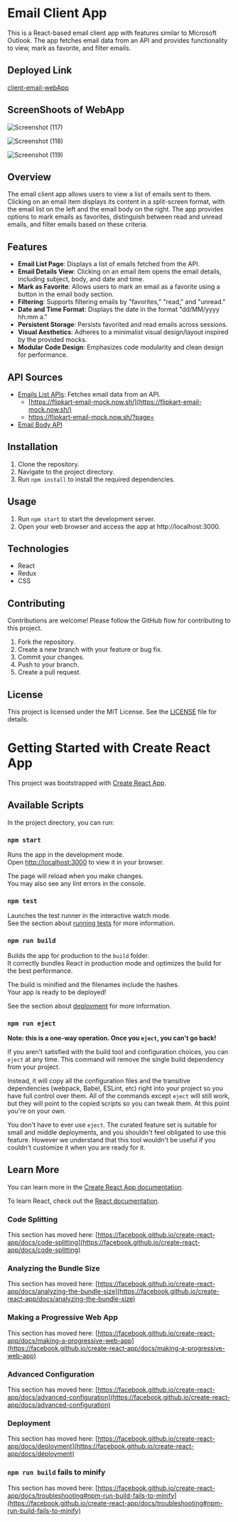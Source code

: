 # Email Client App

This is a React-based email client app with features similar to Microsoft Outlook. The app fetches email data from an API and provides functionality to view, mark as favorite, and filter emails.

## Deployed Link
[client-email-webApp](https://client-email-webapp.netlify.app/)

## ScreenShoots of WebApp

![Screenshot (117)](https://github.com/Bandinikhil/client-email-webapp/assets/105233916/842c6af4-cd46-403e-9254-cde0a5eb8332)

![Screenshot (118)](https://github.com/Bandinikhil/client-email-webapp/assets/105233916/f63d115d-8298-4dbc-b3e6-14902dcfd34a)

![Screenshot (119)](https://github.com/Bandinikhil/client-email-webapp/assets/105233916/57013ce8-af03-44b5-a21b-0215c7c3b016)


## Overview

The email client app allows users to view a list of emails sent to them. Clicking on an email item displays its content in a split-screen format, with the email list on the left and the email body on the right. The app provides options to mark emails as favorites, distinguish between read and unread emails, and filter emails based on these criteria.

## Features


- **Email List Page**: Displays a list of emails fetched from the API.
- **Email Details View**: Clicking on an email item opens the email details, including subject, body, and date and time.
- **Mark as Favorite**: Allows users to mark an email as a favorite using a button in the email body section.
- **Filtering**: Supports filtering emails by "favorites," "read," and "unread."
- **Date and Time Format**: Displays the date in the format "dd/MM/yyyy hh:mm a."
- **Persistent Storage**: Persists favorited and read emails across sessions.
- **Visual Aesthetics**: Adheres to a minimalist visual design/layout inspired by the provided mocks.
- **Modular Code Design**: Emphasizes code modularity and clean design for performance.

## API Sources

- [Emails List APIs](https://flipkart-email-mock.now.sh/): Fetches email data from an API.
  - [https://flipkart-email-mock.now.sh/](https://flipkart-email-mock.now.sh/)
  - [https://flipkart-email-mock.now.sh/?page=<pageNumber>](https://flipkart-email-mock.now.sh/?page=<pageNumber>)
- [Email Body API](https://flipkart-email-mock.now.sh/?id=<email-item-id>)

## Installation

1. Clone the repository.
2. Navigate to the project directory.
3. Run `npm install` to install the required dependencies.

## Usage

1. Run `npm start` to start the development server.
2. Open your web browser and access the app at http://localhost:3000.

## Technologies

- React
- Redux
- CSS

## Contributing

Contributions are welcome! Please follow the GitHub flow for contributing to this project.

1. Fork the repository.
2. Create a new branch with your feature or bug fix.
3. Commit your changes.
4. Push to your branch.
5. Create a pull request.

## License

This project is licensed under the MIT License. See the [LICENSE](LICENSE) file for details.





# Getting Started with Create React App

This project was bootstrapped with [Create React App](https://github.com/facebook/create-react-app).

## Available Scripts

In the project directory, you can run:

### `npm start`

Runs the app in the development mode.\
Open [http://localhost:3000](http://localhost:3000) to view it in your browser.

The page will reload when you make changes.\
You may also see any lint errors in the console.

### `npm test`

Launches the test runner in the interactive watch mode.\
See the section about [running tests](https://facebook.github.io/create-react-app/docs/running-tests) for more information.

### `npm run build`

Builds the app for production to the `build` folder.\
It correctly bundles React in production mode and optimizes the build for the best performance.

The build is minified and the filenames include the hashes.\
Your app is ready to be deployed!

See the section about [deployment](https://facebook.github.io/create-react-app/docs/deployment) for more information.

### `npm run eject`

**Note: this is a one-way operation. Once you `eject`, you can't go back!**

If you aren't satisfied with the build tool and configuration choices, you can `eject` at any time. This command will remove the single build dependency from your project.

Instead, it will copy all the configuration files and the transitive dependencies (webpack, Babel, ESLint, etc) right into your project so you have full control over them. All of the commands except `eject` will still work, but they will point to the copied scripts so you can tweak them. At this point you're on your own.

You don't have to ever use `eject`. The curated feature set is suitable for small and middle deployments, and you shouldn't feel obligated to use this feature. However we understand that this tool wouldn't be useful if you couldn't customize it when you are ready for it.

## Learn More

You can learn more in the [Create React App documentation](https://facebook.github.io/create-react-app/docs/getting-started).

To learn React, check out the [React documentation](https://reactjs.org/).

### Code Splitting

This section has moved here: [https://facebook.github.io/create-react-app/docs/code-splitting](https://facebook.github.io/create-react-app/docs/code-splitting)

### Analyzing the Bundle Size

This section has moved here: [https://facebook.github.io/create-react-app/docs/analyzing-the-bundle-size](https://facebook.github.io/create-react-app/docs/analyzing-the-bundle-size)

### Making a Progressive Web App

This section has moved here: [https://facebook.github.io/create-react-app/docs/making-a-progressive-web-app](https://facebook.github.io/create-react-app/docs/making-a-progressive-web-app)

### Advanced Configuration

This section has moved here: [https://facebook.github.io/create-react-app/docs/advanced-configuration](https://facebook.github.io/create-react-app/docs/advanced-configuration)

### Deployment

This section has moved here: [https://facebook.github.io/create-react-app/docs/deployment](https://facebook.github.io/create-react-app/docs/deployment)

### `npm run build` fails to minify

This section has moved here: [https://facebook.github.io/create-react-app/docs/troubleshooting#npm-run-build-fails-to-minify](https://facebook.github.io/create-react-app/docs/troubleshooting#npm-run-build-fails-to-minify)
